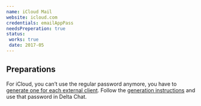```yaml
---
name: iCloud Mail
website: icloud.com
credentials: emailAppPass
needsPreperation: true
status:
 works: true
 date: 2017-05
---
```


## Preparations

For iCloud, you can’t use the regular password anymore, you have to [generate one for each external client](https://support.apple.com/en-gb/HT204397). Follow the [generation instructions](https://support.apple.com/en-us/HT202304) and use that password in Delta Chat.